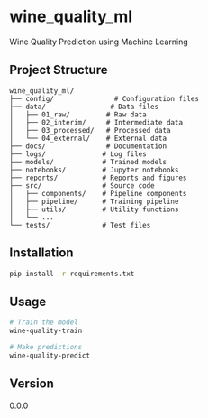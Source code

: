 # wine_quality_ml

Wine Quality Prediction using Machine Learning

## Project Structure
```
wine_quality_ml/
├── config/               # Configuration files
├── data/                # Data files
│   ├── 01_raw/         # Raw data
│   ├── 02_interim/     # Intermediate data
│   ├── 03_processed/   # Processed data
│   └── 04_external/    # External data
├── docs/               # Documentation
├── logs/              # Log files
├── models/            # Trained models
├── notebooks/         # Jupyter notebooks
├── reports/           # Reports and figures
├── src/               # Source code
│   ├── components/    # Pipeline components
│   ├── pipeline/      # Training pipeline
│   ├── utils/         # Utility functions
│   └── ...
└── tests/             # Test files
```

## Installation
```bash
pip install -r requirements.txt
```

## Usage
```bash
# Train the model
wine-quality-train

# Make predictions
wine-quality-predict
```

## Version
0.0.0
